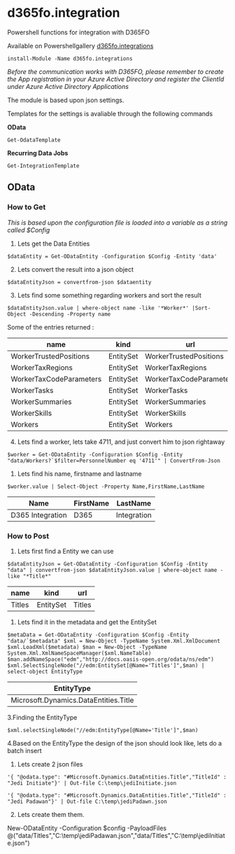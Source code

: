 # d365fo.integration
Powershell functions for integration with D365FO

Available on Powershellgallery
[d365fo.integrations](https://www.powershellgallery.com/packages/d365fo.integrations)

`install-Module -Name d365fo.integrations`


*Before the communication works with D365FO, please remember to create the App registration in your Azure Active Directory and register the ClientId under Azure Active Directory Applications*

The module is based upon json settings.

Templates for the settings is avaliable through the following commands

**OData**

`Get-OdataTemplate`


**Recurring Data Jobs**

`Get-IntegrationTemplate`

## OData

### How to Get

*This is based upon the configuration file is loaded into a variable as a string called $Config*

1. Lets get the Data Entities

`$dataEntity = Get-ODataEntity -Configuration $Config -Entity 'data'`

2. Lets convert the result into a json object

`$dataEntityJson = convertfrom-json $dataentity`

3. Lets find some something regarding workers and sort the result

`$dataEntityJson.value | where-object name -like '*Worker*' |Sort-Object -Descending -Property name`

Some of the entries returned :

|name|kind|url|
|----|----|---|
WorkerTrustedPositions|EntitySet|WorkerTrustedPositions
WorkerTaxRegions|EntitySet|WorkerTaxRegions
WorkerTaxCodeParameters|EntitySet|WorkerTaxCodeParameters
WorkerTasks|EntitySet|WorkerTasks
WorkerSummaries|EntitySet|WorkerSummaries
WorkerSkills|EntitySet|WorkerSkills
Workers|EntitySet|Workers

4. Lets find a worker, lets take 4711, and just convert him to json rightaway

``$worker = Get-ODataEntity -Configuration $Config -Entity "data/Workers?`$filter=PersonnelNumber eq '4711'" | ConvertFrom-Json`` 

1. Lets find his name, firstname and lastname

``$worker.value | Select-Object -Property Name,FirstName,LastName``

| Name | FirstName | LastName
|----|---------|--------
|D365 Integration|D365|Integration




### How to Post


1. Lets first find a Entity we can use 

``$dataEntityJson = Get-ODataEntity -Configuration $Config -Entity "data" | convertfrom-json
$dataEntityJson.value | where-object name -like "*Title*"``

| name |kind | url
|---- |  ---- | ---
Titles | EntitySet | Titles


1. Lets find it in the metadata and get the EntitySet

``$metaData = Get-ODataEntity -Configuration $Config -Entity "data/`$metadata"
$xml = New-Object -TypeName System.Xml.XmlDocument
$xml.LoadXml($metadata)
$man = New-Object -TypeName System.Xml.XmlNameSpaceManager($xml.NameTable)
$man.addNameSpace("edm","http://docs.oasis-open.org/odata/ns/edm")
$xml.SelectSingleNode("//edm:EntitySet[@Name='Titles']",$man) | select-object EntityType``

|EntityType|
|----|
|Microsoft.Dynamics.DataEntities.Title|

3.Finding the EntityType 

``$xml.selectSingleNode("//edm:EntityType[@Name='Title']",$man)``

4.Based on the EntityType the design of the json should look like, lets do a batch insert

1. Lets create 2 json files

``'{ "@odata.type": "#Microsoft.Dynamics.DataEntities.Title","TitleId" : "Jedi Initiate"}' | Out-file C:\temp\jediInitiate.json ``

``'{ "@odata.type": "#Microsoft.Dynamics.DataEntities.Title","TitleId" : "Jedi Padawan"}' | Out-file C:\temp\jediPadawn.json``

2. Lets create them them.

New-ODataEntity -Configuration $config -PayloadFiles @("data/Titles","C:\temp\jediPadawan.json","data/Titles","C:\temp\jediInitiate.json")






